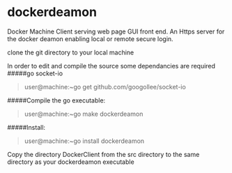 # dockerdeamon
Docker Machine Client serving web page GUI front end.
An Https server for the docker deamon enabling local or remote secure login.

clone the git directory to your local machine

In order to edit and compile the source some dependancies are required
#####go socket-io
>user@machine:~go get github.com/googollee/socket-io

#####Compile the go executable:
>user@machine:~go make dockerdeamon

#####Install:
>user@machine:~go install dockerdeamon

Copy the directory DockerClient from the src directory to the same directory as your dockerdeamon executable

